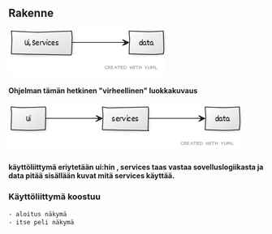 ## Rakenne

![kuva](https://github.com/juhani-dev/ot-harjoitustyo2021/blob/master/dokumentaatio/kuvat/arkkiteht.png)

#### Ohjelman tämän hetkinen "virheellinen" luokkakuvaus

![kuva](https://github.com/juhani-dev/ot-harjoitustyo2021/blob/master/dokumentaatio/kuvat/arkkiteht2.png)

#### käyttöliittymä eriytetään ui:hin , services taas vastaa sovelluslogiikasta ja data pitää sisällään kuvat mitä services käyttää.


### Käyttöliittymä koostuu
	- aloitus näkymä
	- itse peli näkymä

